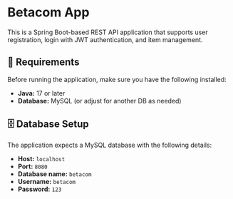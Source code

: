 
# Betacom App

This is a Spring Boot-based REST API application that supports user registration, login with JWT authentication, and item management.

## 🧰 Requirements

Before running the application, make sure you have the following installed:

- **Java:** 17 or later  
- **Database:** MySQL (or adjust for another DB as needed)

## 🗄️ Database Setup

The application expects a MySQL database with the following details:

- **Host:** `localhost`  
- **Port:** `8080`  
- **Database name:** `betacom`  
- **Username:** `betacom`  
- **Password:** `123`
